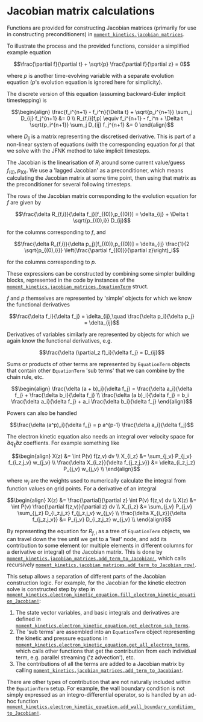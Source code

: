 Jacobian matrix calculations
============================

Functions are provided for constructing Jacobian matrices (primarily for use in
constructing preconditioners) in [`moment_kinetics.jacobian_matrices`](@ref).

To illustrate the process and the provided functions, consider a simplified
example equation
```math
\frac{\partial f}{\partial t} + \sqrt{p} \frac{\partial f}{\partial z} = 0
```
where $p$ is another time-evolving variable with a separate evolution equation
($p$'s evolution equation is ignored here for simplicity).

The discrete version of this equation (assuming backward-Euler implicit
timestepping) is
```math
\begin{align}
\frac{f_i^{n+1} - f_i^n}{\Delta t} + \sqrt{p_i^{n+1}} \sum_j D_{ij} f_j^{n+1} &= 0 \\
R_{f,i}[f,p] \equiv f_i^{n+1} - f_i^n + \Delta t \sqrt{p_i^{n+1}} \sum_j D_{ij} f_j^{n+1} &= 0
\end{align}
```
where $D_{ij}$ is a matrix representing the discretised derivative.
This is part of a non-linear system of equations (with the corresponding
equation for $p$) that we solve with the JFNK method to take implicit
timesteps.

The Jacobian is the linearisation of $R_i$ around some current value/guess
$f_{(0)},p_{(0)}$. We use a 'lagged Jacobian' as a preconditioner, which means
calculating the Jacobian matrix at some time point, then using that matrix as
the preconditioner for several following timesteps.

The rows of the Jacobian matrix corresponding to the evolution equation for $f$
are given by
```math
\frac{\delta R_{f,i}}{\delta f_j}[f_{(0)},p_{(0)}] = \delta_{ij} + \Delta t \sqrt{p_{(0),i}} D_{ij}
```
for the columns corresponding to $f$, and
```math
\frac{\delta R_{f,i}}{\delta p_j}[f_{(0)},p_{(0)}] = \delta_{ij} \frac{1}{2 \sqrt{p_{(0),i}}} \left(\frac{\partial f_{(0)}}{\partial z}\right)_i
```
for the columns corresponding to $p$.

These expressions can be constructed by combining some simpler building blocks,
represented in the code by instances of the
[`moment_kinetics.jacobian_matrices.EquationTerm`](@ref) struct.

 $f$ and $p$ themselves are represented by 'simple' objects for which we know
the functional derivatives
```math
\frac{\delta f_i}{\delta f_j} = \delta_{ij},\quad \frac{\delta p_i}{\delta p_j} = \delta_{ij}
```
Derivatives of variables similarly are represented by objects for which we
again know the functional derivatives, e.g.
```math
\frac{\delta (\partial_z f)_i}{\delta f_j} = D_{ij}
```

Sums or products of other terms are represented by `EquationTerm` objects that
contain other `EquationTerm` 'sub terms' that we can combine by the chain rule, etc.
```math
\begin{align}
\frac{\delta (a + b)_i}{\delta f_j} = \frac{\delta a_i}{\delta f_j} + \frac{\delta b_i}{\delta f_j} \\
\frac{\delta (a b)_i}{\delta f_j} = b_i \frac{\delta a_i}{\delta f_j} + a_i \frac{\delta b_i}{\delta f_j}
\end{align}
```
Powers can also be handled
```math
\frac{\delta (a^p)_i}{\delta f_j} = p a^{p-1} \frac{\delta a_i}{\delta f_j}
```

The electron kinetic equation also needs an integral over velocity space for
$\partial q_\parallel \partial z$ coeffients. For example something like
```math
\begin{align}
X(z) &= \int P(v) f(z,v) dv \\
X_{i_z}  &= \sum_{j_v} P_{j_v} f_{i_z,j_v} w_{j_v} \\
\frac{\delta X_{i_z}}{\delta f_{j_z,j_v}} &= \delta_{i_z,j_z} P_{j_v} w_{j_v} \\
\end{align}
```
where $w_j$ are the weights used to numerically calculate the integral from
function values on grid points. For a derivative of an integral
```math
\begin{align}
X(z) &= \frac{\partial}{\partial z} \int P(v) f(z,v) dv \\
X(z) &= \int P(v) \frac{\partial f(z,v)}{\partial z} dv \\
X_{i_z}  &= \sum_{j_v} P_{j_v} \sum_{j_z} D_{i_z,j_z} f_{j_z,j_v} w_{j_v} \\
\frac{\delta X_{i_z}}{\delta f_{j_z,j_v}} &= P_{j_v} D_{i_z,j_z} w_{j_v} \\
\end{align}
```

By representing the equation for $R_{f,i}$ as a tree of `EquationTerm` objects,
we can travel down the tree until we get to a 'leaf' node, and add its
contribution to some element (or multiple elements in different columns for a
derivative or integral) of the Jacobian matrix. This is done by
[`moment_kinetics.jacobian_matrices.add_term_to_Jacobian!`](@ref), which calls
recursively
[`moment_kinetics.jacobian_matrices.add_term_to_Jacobian_row!`](@ref).

This setup allows a separation of different parts of the Jacobian construction
logic. For example, for the Jacobian for the kinetic electron solve is
constructed step by step in
[`moment_kinetics.electron_kinetic_equation.fill_electron_kinetic_equation_Jacobian!`](@ref):
1. The state vector variables, and basic integrals and derivatives are defined
   in
   [`moment_kinetics.electron_kinetic_equation.get_electron_sub_terms`](@ref).
2. The 'sub terms' are assembled into an `EquationTerm` object representing the
   kinetic and pressure equations in
   [`moment_kinetics.electron_kinetic_equation.get_all_electron_terms`](@ref),
   which calls other functions that get the contribution from each individual
   term, e.g. parallel streaming ('z advection'), etc.
3. The contributions of all the terms are added to a Jacobian matrix by calling
   [`moment_kinetics.jacobian_matrices.add_term_to_Jacobian!`](@ref).

There are other types of contribution that are not naturally included within
the `EquationTerm` setup. For example, the wall boundary condition is not
simply expressed as an integro-differential operator, so is handled by an
ad-hoc function
[`moment_kinetics.electron_kinetic_equation.add_wall_boundary_condition_to_Jacobian!`](@ref).
